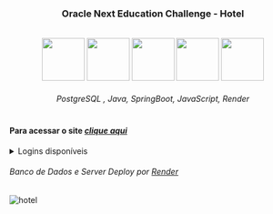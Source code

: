 <h3 align="center"> Oracle Next Education Challenge - Hotel </h3>

<br>

<div align="center">
 
<img width="75px" height="75px" src="https://github.com/lucas-adm/one-challenge-springboot-hotel/assets/118030896/6c447d00-da27-44c0-880d-eb032efe7dee">
<img width="75px" height="75px" src="https://github.com/lucas-adm/one-challenge-springboot-hotel/assets/118030896/0256ad1e-eced-4521-a3a1-7102c3b4f8d7">
<img width="75px" height="75px" src="https://github.com/lucas-adm/one-challenge-springboot-hotel/assets/118030896/ba256dce-7970-404f-8ebc-93e482480e77">
<img width="75px" height="75px" src="https://github.com/lucas-adm/one-challenge-springboot-hotel/assets/118030896/d9ea1b67-961e-4ce5-a236-dc29c18b225c">
<img width="75px" height="75px" src="https://i.imgur.com/ONuAAaH.png">

###### PostgreSQL , Java, SpringBoot, JavaScript, Render

</div>

#

#### Para acessar o site <a href="https://lucas-adm.github.io/one-challenge-springboot-hotel/">*clique aqui*</a>

<details>
 <summary>Logins disponíveis</summary>
 
```js
"nomes": root, alura, oracle, admin
"senhas": root, alura, oracle, admin
```

</details>

###### Banco de Dados e Server Deploy por <a href="render.com">*Render*</a>

![hotel](https://i.imgur.com/TV6x4Wv.png)
